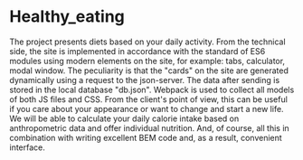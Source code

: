 # Healthy_eating
The project presents diets based on your daily activity. From the technical side, the site is implemented in accordance with the standard of ES6 modules using modern elements on the site, for example: tabs, calculator, modal window. The peculiarity is that the "cards" on the site are generated dynamically using a request to the json-server. The data after sending is stored in the local database "db.json". Webpack is used to collect all models of both JS files and CSS. From the client's point of view, this can be useful if you care about your appearance or want to change and start a new life. We will be able to calculate your daily calorie intake based on anthropometric data and offer individual nutrition. And, of course, all this in combination with writing excellent BEM code and, as a result, convenient interface.
